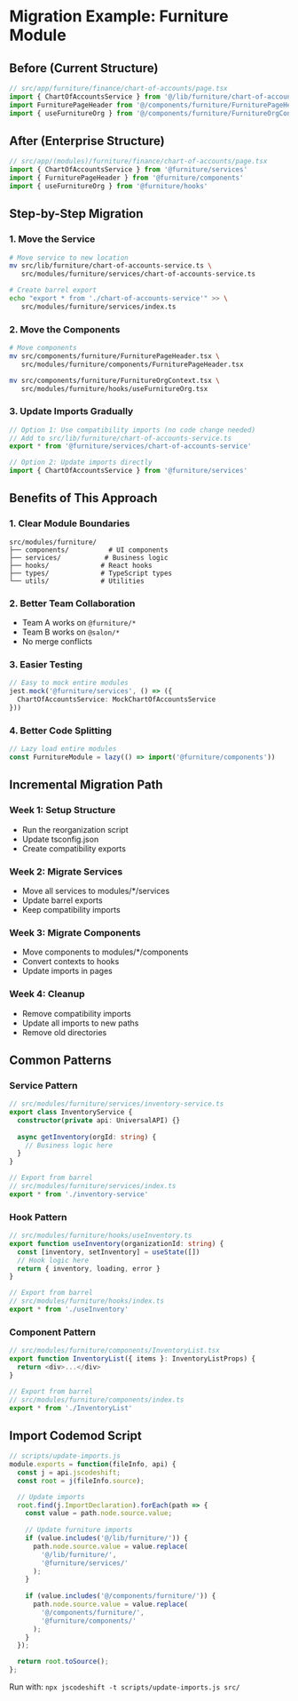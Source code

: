 # Migration Example: Furniture Module

## Before (Current Structure)
```typescript
// src/app/furniture/finance/chart-of-accounts/page.tsx
import { ChartOfAccountsService } from '@/lib/furniture/chart-of-accounts-service'
import FurniturePageHeader from '@/components/furniture/FurniturePageHeader'
import { useFurnitureOrg } from '@/components/furniture/FurnitureOrgContext'
```

## After (Enterprise Structure)
```typescript
// src/app/(modules)/furniture/finance/chart-of-accounts/page.tsx
import { ChartOfAccountsService } from '@furniture/services'
import { FurniturePageHeader } from '@furniture/components'
import { useFurnitureOrg } from '@furniture/hooks'
```

## Step-by-Step Migration

### 1. Move the Service
```bash
# Move service to new location
mv src/lib/furniture/chart-of-accounts-service.ts \
   src/modules/furniture/services/chart-of-accounts-service.ts

# Create barrel export
echo "export * from './chart-of-accounts-service'" >> \
   src/modules/furniture/services/index.ts
```

### 2. Move the Components
```bash
# Move components
mv src/components/furniture/FurniturePageHeader.tsx \
   src/modules/furniture/components/FurniturePageHeader.tsx

mv src/components/furniture/FurnitureOrgContext.tsx \
   src/modules/furniture/hooks/useFurnitureOrg.tsx
```

### 3. Update Imports Gradually
```typescript
// Option 1: Use compatibility imports (no code change needed)
// Add to src/lib/furniture/chart-of-accounts-service.ts
export * from '@furniture/services/chart-of-accounts-service'

// Option 2: Update imports directly
import { ChartOfAccountsService } from '@furniture/services'
```

## Benefits of This Approach

### 1. **Clear Module Boundaries**
```
src/modules/furniture/
├── components/          # UI components
├── services/           # Business logic
├── hooks/             # React hooks
├── types/             # TypeScript types
└── utils/             # Utilities
```

### 2. **Better Team Collaboration**
- Team A works on `@furniture/*`
- Team B works on `@salon/*`
- No merge conflicts

### 3. **Easier Testing**
```typescript
// Easy to mock entire modules
jest.mock('@furniture/services', () => ({
  ChartOfAccountsService: MockChartOfAccountsService
}))
```

### 4. **Better Code Splitting**
```typescript
// Lazy load entire modules
const FurnitureModule = lazy(() => import('@furniture/components'))
```

## Incremental Migration Path

### Week 1: Setup Structure
- Run the reorganization script
- Update tsconfig.json
- Create compatibility exports

### Week 2: Migrate Services
- Move all services to modules/*/services
- Update barrel exports
- Keep compatibility imports

### Week 3: Migrate Components
- Move components to modules/*/components
- Convert contexts to hooks
- Update imports in pages

### Week 4: Cleanup
- Remove compatibility imports
- Update all imports to new paths
- Remove old directories

## Common Patterns

### Service Pattern
```typescript
// src/modules/furniture/services/inventory-service.ts
export class InventoryService {
  constructor(private api: UniversalAPI) {}
  
  async getInventory(orgId: string) {
    // Business logic here
  }
}

// Export from barrel
// src/modules/furniture/services/index.ts
export * from './inventory-service'
```

### Hook Pattern
```typescript
// src/modules/furniture/hooks/useInventory.ts
export function useInventory(organizationId: string) {
  const [inventory, setInventory] = useState([])
  // Hook logic here
  return { inventory, loading, error }
}

// Export from barrel
// src/modules/furniture/hooks/index.ts
export * from './useInventory'
```

### Component Pattern
```typescript
// src/modules/furniture/components/InventoryList.tsx
export function InventoryList({ items }: InventoryListProps) {
  return <div>...</div>
}

// Export from barrel
// src/modules/furniture/components/index.ts
export * from './InventoryList'
```

## Import Codemod Script

```javascript
// scripts/update-imports.js
module.exports = function(fileInfo, api) {
  const j = api.jscodeshift;
  const root = j(fileInfo.source);

  // Update imports
  root.find(j.ImportDeclaration).forEach(path => {
    const value = path.node.source.value;
    
    // Update furniture imports
    if (value.includes('@/lib/furniture/')) {
      path.node.source.value = value.replace(
        '@/lib/furniture/',
        '@furniture/services/'
      );
    }
    
    if (value.includes('@/components/furniture/')) {
      path.node.source.value = value.replace(
        '@/components/furniture/',
        '@furniture/components/'
      );
    }
  });

  return root.toSource();
};
```

Run with: `npx jscodeshift -t scripts/update-imports.js src/`